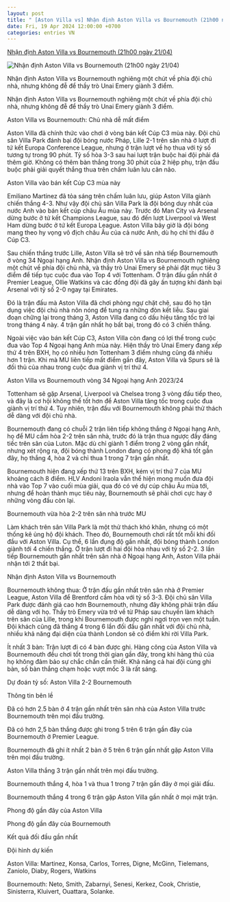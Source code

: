 ```yaml
---
layout: post
title: " [Aston Villa vs] Nhận định Aston Villa vs Bournemouth (21h00 ngày 21/04)"
date: Fri, 19 Apr 2024 12:00:00 +0700
categories: entries VN
---
```

[Nhận định Aston Villa vs Bournemouth (21h00 ngày 21/04)](https://bongda24h.vn/nhan-dinh-bong-da/du-doan-aston-villa-vs-bournemouth-hom-nay-344-385399.html)

![Nhận định Aston Villa vs Bournemouth (21h00 ngày 21/04)](https://static.bongda24h.vn/medias/standard/2024/04/16/nhan-dinh-bong-da-du-doan-aston-villa-vs-bournemouth-ngoai-hang-anh-premier-league-hom-nay-1604191453.jpg)

Nhận định Aston Villa vs Bournemouth nghiêng một chút về phía đội chủ nhà, nhưng không đễ để thầy trò Unai Emery giành 3 điểm.

Nhận định Aston Villa vs Bournemouth nghiêng một chút về phía đội chủ nhà, nhưng không đễ để thầy trò Unai Emery giành 3 điểm.

Aston Villa vs Bournemouth: Chủ nhà dễ mất điểm

Aston Villa đã chính thức vào chơi ở vòng bán kết Cúp C3 mùa này. Đội chủ sân Villa Park đánh bại đội bóng nước Pháp, Lille 2-1 trên sân nhà ở lượt đi tứ kết Europa Conference League, nhưng ở trận lượt về họ thua với tỷ số tương tự trong 90 phút. Tỷ số hòa 3-3 sau hai lượt trận buộc hai đội phải đá thêm giờ. Không có thêm bàn thắng trong 30 phút của 2 hiệp phụ, trận đấu buộc phải giải quyết thắng thua trên chấm luân lưu cân não.

Aston Villa vào bán kết Cúp C3 mùa này

Emiliano Martinez đã tỏa sáng trên chấm luân lưu, giúp Aston Villa giành chiến thắng 4-3. Như vậy đội chủ sân Villa Park là đội bóng duy nhất của nước Anh vào bán kết cúp châu Âu mùa này. Trước đó Man City và Arsenal dừng bước ở tứ kết Champions League, sau đó đến lượt Liverpool và West Ham dừng bước ở tứ kết Europa League. Aston Villa bây giờ là đội bóng mang theo hy vọng vô địch châu Âu của cả nước Anh, dù họ chỉ thi đấu ở Cúp C3.

Sau chiến thắng trước Lille, Aston Villa sẽ trở về sân nhà tiếp Bournemouth ở vòng 34 Ngoại hạng Anh. Nhận định Aston Villa vs Bournemouth nghiêng một chút về phía đội chủ nhà, và thầy trò Unai Emery sẽ phải đặt mục tiêu 3 điểm để tiếp tục cuộc đua vào Top 4 với Tottenham. Ở trận đấu gần nhất ở Premier League, Ollie Watkins và các đồng đội đã gây ấn tượng khi đánh bại Arsenal với tỷ số 2-0 ngay tại Emirates.

Đó là trận đấu mà Aston Villa đã chơi phòng ngự chặt chẽ, sau đó họ tận dụng việc đội chủ nhà nôn nóng để tung ra những đòn kết liễu. Sau giai đoạn chững lại trong tháng 3, Aston Villa đang có dấu hiệu tăng tốc trở lại trong tháng 4 này. 4 trận gần nhất họ bất bại, trong đó có 3 chiến thắng.

Ngoài việc vào bán kết Cúp C3, Aston Villa còn đang có lợi thế trong cuộc đua vào Top 4 Ngoại hạng Anh mùa này. Hiện thầy trò Unai Emery đang xếp thứ 4 trên BXH, họ có nhiều hơn Tottenham 3 điểm nhưng cũng đá nhiều hơn 1 trận. Khi mà MU liên tiếp mất điểm gần đây, Aston Villa và Spurs sẽ là đối thủ của nhau trong cuộc đua giành vị trí thứ 4.

Aston Villa vs Bournemouth vòng 34 Ngoại hạng Anh 2023/24

Tottenham sẽ gặp Arsenal, Liverpool và Chelsea trong 3 vòng đấu tiếp theo, và đây là cơ hội không thể tốt hơn để Aston Villa tăng tốc trong cuộc đua giành vị trí thứ 4. Tuy nhiên, trận đấu với Bournemouth không phải thử thách dễ dàng với đội chủ nhà.

Bournemouth đang có chuỗi 2 trận liên tiếp không thắng ở Ngoại hạng Anh, họ để MU cầm hòa 2-2 trên sân nhà, trước đó là trận thua ngược đầy đáng tiếc trên sân của Luton. Mặc dù chỉ giành 1 điểm trong 2 vòng gần nhất, nhưng xét rộng ra, đội bóng thành London đang có phong độ khá tốt gần đây, họ thắng 4, hòa 2 và chỉ thua 1 trong 7 trận gần nhất.

Bournemouth hiện đang xếp thứ 13 trên BXH, kém vị trí thứ 7 của MU khoảng cách 8 điểm. HLV Andoni Iraola vẫn thể hiện mong muốn đưa đội nhà vào Top 7 vào cuối mùa giải, qua đó có vé dự cúp châu Âu mùa tới, nhưng để hoàn thành mục tiêu này, Bournemouth sẽ phải chơi cực hay ở những vòng đấu còn lại.

Bournemouth vừa hòa 2-2 trên sân nhà trước MU

Làm khách trên sân Villa Park là một thử thách khó khăn, nhưng có một thống kê ủng hộ đội khách. Theo đó, Bournemouth chơi rất tốt mỗi khi đối đầu với Aston Villa. Cụ thể, 6 lần đụng độ gần nhất, đội bóng thành London giành tới 4 chiến thắng. Ở trận lượt đi hai đội hòa nhau với tỷ số 2-2. 3 lần tiếp Bournemouth gần nhất trên sân nhà ở Ngoại hạng Anh, Aston Villa phải nhận tới 2 thất bại.

Nhận định Aston Villa vs Bournemouth

Bournemouth không thua: Ở trận đấu gần nhất trên sân nhà ở Premier League, Aston Villa để Brentford cầm hòa với tỷ số 3-3. Đội chủ sân Villa Park được đánh giá cao hơn Bournemouth, nhưng đây không phải trận đấu dễ dàng với họ. Thầy trò Emery vừa trở về từ Pháp sau chuyến làm khách trên sân của Lille, trong khi Bournemouth được nghỉ ngơi trọn vẹn một tuần. Đội khách cũng đã thắng 4 trong 6 lần đối đầu gần nhất với đội chủ nhà, nhiều khả năng đại diện của thành London sẽ có điểm khi rời Villa Park.

Ít nhất 3 bàn: Trận lượt đi có 4 bàn được ghi. Hàng công của Aston Villa và Bournemouth đều chơi tốt trong thời gian gần đây, trong khi hàng thủ của họ không đảm bảo sự chắc chắn cần thiết. Khả năng cả hai đội cùng ghi bàn, số bàn thắng chạm hoặc vượt mốc 3 là rất sáng.

Dự đoán tỷ số: Aston Villa 2-2 Bournemouth

Thông tin bên lề

Đã có hơn 2.5 bàn ở 4 trận gần nhất trên sân nhà của Aston Villa trước Bournemouth trên mọi đấu trường.

Đã có hơn 2,5 bàn thắng được ghi trong 5 trên 6 trận gần đây của Bournemouth ở Premier League.

Bournemouth đã ghi ít nhất 2 bàn ở 5 trên 6 trận gần nhất gặp Aston Villa trên mọi đấu trường.

Aston Villa thắng 3 trận gần nhất trên mọi đấu trường.

Bournemouth thắng 4, hòa 1 và thua 1 trong 7 trận gần đây ở mọi giải đấu.

Bournemouth thắng 4 trong 6 trận gặp Aston Villa gần nhất ở mọi mặt trận.

Phong độ gần đây của Aston Villa

Phong độ gần đây của Bournemouth

Kết quả đối đầu gần nhất

Đội hình dự kiến

Aston Villa: Martinez, Konsa, Carlos, Torres, Digne, McGinn, Tielemans, Zaniolo, Diaby, Rogers, Watkins

Bournemouth: Neto, Smith, Zabarnyi, Senesi, Kerkez, Cook, Christie, Sinisterra, Kluivert, Ouattara, Solanke.

